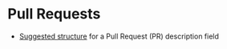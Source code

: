 # Pull Requests
* [Suggested structure](https://github.com/betinac/cypress-automation-samples/pull/2) for a Pull Request (PR) description field
